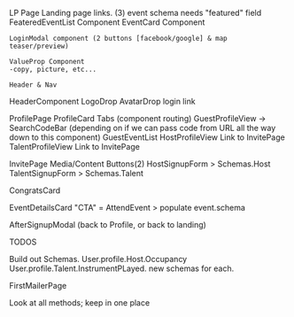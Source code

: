 LP Page
	Landing page links. (3)
	event schema needs "featured" field
	FeateredEventList Component
	EventCard Component

	LoginModal component (2 buttons [facebook/google] & map teaser/preview)

	ValueProp Component
	-copy, picture, etc...

	Header & Nav


HeaderComponent
	LogoDrop
	AvatarDrop
	login link

ProfilePage
	ProfileCard
	Tabs (component routing)
		GuestProfileView -> 
			SearchCodeBar (depending on if we can pass code from URL all the way down to this component)
			GuestEventList
		HostProfileView
			Link to InvitePage
		TalentProfileView
			Link to InvitePage

InvitePage
	Media/Content
	Buttons(2) 
		HostSignupForm > Schemas.Host
		TalentSignupForm > Schemas.Talent

CongratsCard

EventDetailsCard
	"CTA" = AttendEvent > populate event.schema

AfterSignupModal (back to Profile, or back to landing)








TODOS

Build out Schemas. 
User.profile.Host.Occupancy
User.profile.Talent.InstrumentPLayed.
new schemas for each.



FirstMailerPage

Look at all methods; keep in one place

